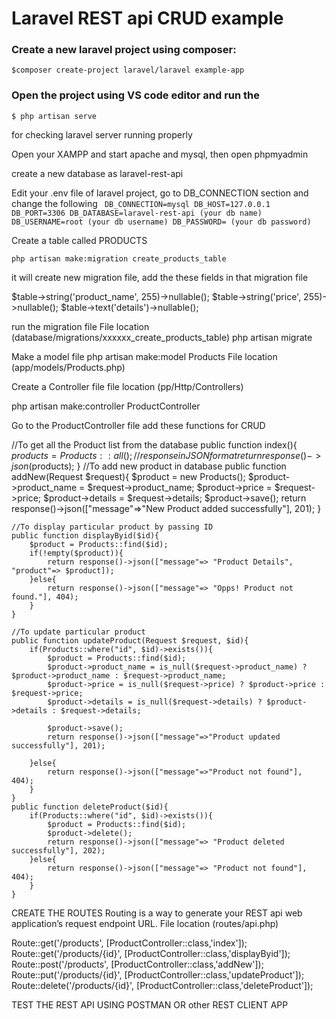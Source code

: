 <h1>Laravel REST api CRUD example</h1>

<h3>Create a new laravel project using composer:</h3>

<code>$composer create-project laravel/laravel example-app</code>

<h3>Open the project using VS code editor and run the </h3>
<code>$ php artisan serve</code>

<p>for checking laravel server running properly</p>

Open your XAMPP and start apache and mysql, then open phpmyadmin

create a new database as laravel-rest-api

Edit your .env file of laravel project, go to DB_CONNECTION section and change the following
<code>
DB_CONNECTION=mysql
DB_HOST=127.0.0.1
DB_PORT=3306
DB_DATABASE=laravel-rest-api (your db name)
DB_USERNAME=root (your db username)
DB_PASSWORD=   (your db password)
</code>

Create a table called PRODUCTS

<code>php artisan make:migration create_products_table</code>

it will create new migration file, add the these fields in that migration file

$table->string('product_name', 255)->nullable();
$table->string('price', 255)->nullable();
$table->text('details')->nullable();

run the migration file 
File location (database/migrations/xxxxxx_create_products_table)
php artisan migrate


Make a model file 
php artisan make:model Products
File location (app/models/Products.php)


Create a Controller file
file location (pp/Http/Controllers)

php artisan make:controller ProductController

Go to the ProductController file add these functions for CRUD

 //To get all the Product list from the database
    public function index(){
        $products = Products::all();
        //response in JSON format
        return response()->json($products);
    }
    //To add new product in database 
    public function addNew(Request $request){
        $product = new Products();
        $product->product_name = $request->product_name;
        $product->price = $request->price;
        $product->details = $request->details;
        $product->save();
        return response()->json(["message"=>"New Product added successfully"], 201);
    }

    //To display particular product by passing ID
    public function displayByid($id){
        $product = Products::find($id);
        if(!empty($product)){
            return response()->json(["message"=> "Product Details", "product"=> $product]);
        }else{
            return response()->json(["message"=> "Opps! Product not found."], 404);
        }
    }

    //To update particular product 
    public function updateProduct(Request $request, $id){
        if(Products::where("id", $id)->exists()){
            $product = Products::find($id);
            $product->product_name = is_null($request->product_name) ? $product->product_name : $request->product_name;
            $product->price = is_null($request->price) ? $product->price : $request->price;
            $product->details = is_null($request->details) ? $product->details : $request->details;

            $product->save();
            return response()->json(["message"=>"Product updated successfully"], 201);

        }else{
            return response()->json(["message"=>"Product not found"], 404);
        }
    }
    public function deleteProduct($id){
        if(Products::where("id", $id)->exists()){
            $product = Products::find($id);
            $product->delete();
            return response()->json(["message"=> "Product deleted successfully"], 202);
        }else{
            return response()->json(["message"=> "Product not found"], 404);
        }
    }

CREATE THE ROUTES
Routing is a way to generate your REST api web application’s request endpoint URL.
File location (routes/api.php)

Route::get('/products', [ProductController::class,'index']);
Route::get('/products/{id}', [ProductController::class,'displayByid']);
Route::post('/products', [ProductController::class,'addNew']);
Route::put('/products/{id}', [ProductController::class,'updateProduct']);
Route::delete('/products/{id}', [ProductController::class,'deleteProduct']);



TEST THE REST API USING POSTMAN OR other REST CLIENT APP

